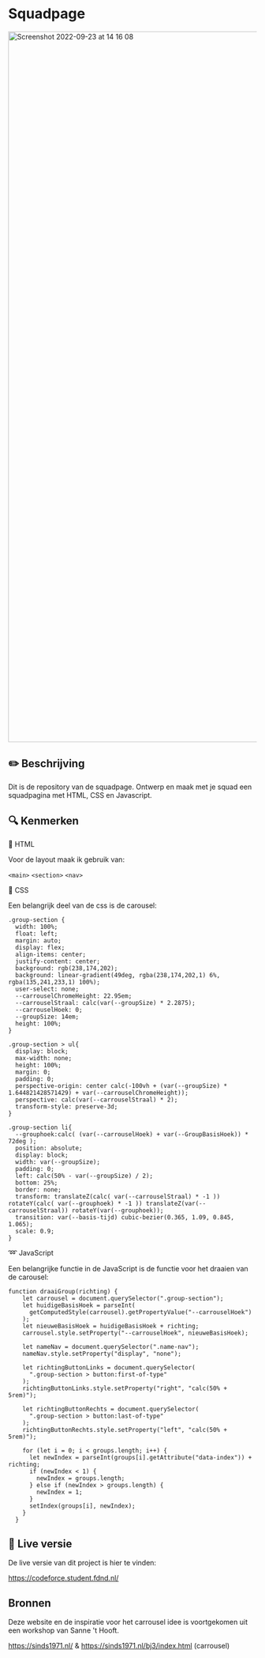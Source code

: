# Squadpage

<img width="1438" alt="Screenshot 2022-09-23 at 14 16 08" src="https://user-images.githubusercontent.com/64197688/191962151-88fb907a-e7d2-49ec-9984-73286c124815.png">

## :pencil2: Beschrijving

Dit is de repository van de squadpage. Ontwerp en maak met je squad een squadpagina met HTML, CSS en Javascript.

## :mag: Kenmerken

:page_facing_up: HTML

Voor de layout maak ik gebruik van: 

`<main>`
`<section>`
`<nav>`
  
  
:art: CSS

Een belangrijk deel van de css is de carousel:

```
.group-section {
  width: 100%;
  float: left;
  margin: auto;
  display: flex;
  align-items: center;
  justify-content: center;
  background: rgb(238,174,202);
  background: linear-gradient(49deg, rgba(238,174,202,1) 6%, rgba(135,241,233,1) 100%);
  user-select: none;
  --carrouselChromeHeight: 22.95em;
  --carrouselStraal: calc(var(--groupSize) * 2.2875);
  --carrouselHoek: 0;
  --groupSize: 14em;
  height: 100%;
}

.group-section > ul{
  display: block;
  max-width: none;
  height: 100%;
  margin: 0;
  padding: 0;
  perspective-origin: center calc(-100vh + (var(--groupSize) * 1.644821428571429) + var(--carrouselChromeHeight));
  perspective: calc(var(--carrouselStraal) * 2);
  transform-style: preserve-3d;
}

.group-section li{
  --grouphoek:calc( (var(--carrouselHoek) + var(--GroupBasisHoek)) * 72deg );
  position: absolute;
  display: block;
  width: var(--groupSize);
  padding: 0;
  left: calc(50% - var(--groupSize) / 2);
  bottom: 25%;
  border: none;
  transform: translateZ(calc( var(--carrouselStraal) * -1 )) rotateY(calc( var(--grouphoek) * -1 )) translateZ(var(--carrouselStraal)) rotateY(var(--grouphoek));
  transition: var(--basis-tijd) cubic-bezier(0.365, 1.09, 0.845, 1.065);
  scale: 0.9;
}
```
:loop: JavaScript

Een belangrijke functie in de JavaScript is de functie voor het draaien van de carousel:

```
function draaiGroup(richting) {
    let carrousel = document.querySelector(".group-section");
    let huidigeBasisHoek = parseInt(
      getComputedStyle(carrousel).getPropertyValue("--carrouselHoek")
    );
    let nieuweBasisHoek = huidigeBasisHoek + richting;
    carrousel.style.setProperty("--carrouselHoek", nieuweBasisHoek);

    let nameNav = document.querySelector(".name-nav");
    nameNav.style.setProperty("display", "none");

    let richtingButtonLinks = document.querySelector(
      ".group-section > button:first-of-type"
    );
    richtingButtonLinks.style.setProperty("right", "calc(50% + 5rem)");

    let richtingButtonRechts = document.querySelector(
      ".group-section > button:last-of-type"
    );
    richtingButtonRechts.style.setProperty("left", "calc(50% + 5rem)");

    for (let i = 0; i < groups.length; i++) {
      let newIndex = parseInt(groups[i].getAttribute("data-index")) + richting;
      if (newIndex < 1) {
        newIndex = groups.length;
      } else if (newIndex > groups.length) {
        newIndex = 1;
      }
      setIndex(groups[i], newIndex);
    }
  }
```

## 🔴 Live versie

De live versie van dit project is hier te vinden:

https://codeforce.student.fdnd.nl/

## Bronnen

Deze website en de inspiratie voor het carrousel idee is voortgekomen uit een workshop van Sanne 't Hooft.

https://sinds1971.nl/ & https://sinds1971.nl/bj3/index.html (carrousel)

